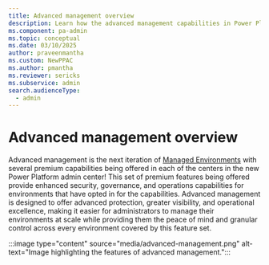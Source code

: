 ```yaml
---
title: Advanced management overview
description: Learn how the advanced management capabilities in Power Platform.
ms.component: pa-admin
ms.topic: conceptual
ms.date: 03/10/2025
author: praveenmantha
ms.custom: NewPPAC
ms.author: pmantha 
ms.reviewer: sericks
ms.subservice: admin
search.audienceType: 
  - admin
---
```


# Advanced management overview

Advanced management is the next iteration of [Managed Environments](managed-environment-overview.md) with several premium capabilities being offered in each of the centers in the new Power Platform admin center! This set of premium features being offered provide enhanced security, governance, and operations capabilities for environments that have opted in for the capabilities. Advanced management is designed to offer advanced protection, greater visibility, and operational excellence, making it easier for administrators to manage their environments at scale while providing them the peace of mind and granular control across every environment covered by this feature set.

:::image type="content" source="media/advanced-management.png" alt-text="Image highlighting the features of advanced management.":::

